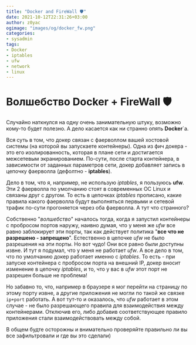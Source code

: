 ```yaml
---
title: "Docker and FireWall 🛡️"
date: 2021-10-12T22:31:26+03:00
author: z0yac
ogimage: "images/og/docker_fw.png"
categories: 
- sysadmin
tags:
- Docker
- iptables
- ufw
- network
- linux
---
```


# Волшебство Docker + FireWall 🛡️

Случайно наткнулся на одну очень занимательную штуку, возможно кому-то будет полезно. А дело касается как ни странно опять **Docker**`a.

Вся суть в том, что докер связан с фаерволлом вашей хостовой системы (на которой вы запускаете контейнеры). Одна из фич докера - это его изолированность, которая в плане сети и достигается межсетевым экранированием. По-сути, после старта контейнера, в зависимости от заданных параметров сети, докер добавляет запись в цепочку фаерволла (дефолтно - **iptables**).

Дело в том, что я, например, не использую *iptables*, я пользуюсь **ufw**. Эти 2 фаерволла по умолчанию стоят в современных ОС Linux и связаны друг с другом. То есть в цепочках  *iptables* прописано, какие правила какого фаерволла будут выполняться первыми и сетевой трафик по-сути прогоняется через оба фаерволла. А тут что странного?

Собственно "*волшебство*" началось тогда, когда я запустил контейнеры с пробросом портов наружу, наивно думая, что у меня же *ufw* все равно заблокирует эти порты, так как действует политика "**все что не разрешено - запрещено**". Естественно в цепочке *ufw* не было разрешения на эти порты. Но вот чудо! Они все равно были доступны извне. И тут я подумал, что у меня не работает *ufw*. А все дело в том, что по умолчанию докер работает именно с *iptables*. То есть - при запуске контейнера с пробросом порта на внешний IP, докер вносит изменение в цепочку *iptables*, и то, что у вас в *ufw* этот порт не разрешен больше не проблема!

Но забавно то, что, например в браузере я мог перейти на страницу по этому порту извне, а другие приложения не могли по такой же связке `ip+port` работать. А вот тут-то и оказалось, что *ufw* работает в этом случае - не было разрешающего правила для взаимодействия между контейнерами. Отключив его, либо добавив соответствующее правило приложения стали взаимодействовать между собой.

В общем будте осторожны и внимательно проверяйте правильно ли вы все зафильтровали и где вы это сделали)
